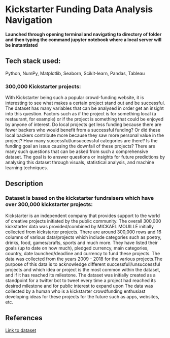 # Kickstarter Funding Data Analysis Navigation

**Launched through opening terminal and navigating to directory of folder and then typing the command jupyter notebook where a local server will be instantiated**

## Tech stack used:
Python, NumPy, Matplotlib, Seaborn, Scikit-learn, Pandas, Tableau

### 300,000 Kickstarter projects: 
With Kickstarter being such a popular crowd-funding website, it is interesting to see what 
makes a certain project stand out and be successful. The dataset has many variables 
that can be analysed in order get an insight into this question. Factors such as if 
the project is for something local (a restaurant, for example) or if the project is something 
that could be enjoyed by anyone of interest. Do local projects get less funding because 
there are fewer backers who would benefit from a successful funding? Or did these local backers 
contribute more because they saw more personal value in the project? How many successful/unsuccessful 
categories are there? Is the funding goal an issue causing the downfall of these projects? There are many such 
questions that can be asked from such a comprehensive dataset. The goal is to answer questions 
or insights for future predictions by analysing this dataset through visuals, statistical analysis, and machine learning techniques.

## Description


### Dataset is based on the kickstarter fundraisers which have over 300,000 kickstarter projects:
Kickstarter is an independent company that provides support to the world of
creative projects initiated by the public community. The overall 300,000 kickstarter data
was provided/combined by MICKAËL MOUILLÉ initially collected from kickstarter projects.
There are around 300,000 rows and 16 columns of various data/projects which include categories 
such as poetry, drinks, food, games/crafts, sports and much more. They have listed their goals 
(up to date on how much), pledged currency, main categories, country, date launched/deadline
 and currency to fund these projects. The data was collected from the years 2009 - 2018 for 
the various projects.The purpose of this data is to acknowledge different successfull/unsuccessful
projects and which idea or project is the most common within the dataset, and if it has reached
its milestone. The dataset was initially created as a standpoint for a twitter bot to tweet
every time a project had reached its desired milestone and for public interest to expand upon
The data was collected by a human who is a kickstarter crowdfunding enthusiast developing ideas
for these projects for the future such as apps, websites, etc.


## References



[Link to dataset](https://www.kaggle.com/datasets/kemical/kickstarter-projects?resource=download)

